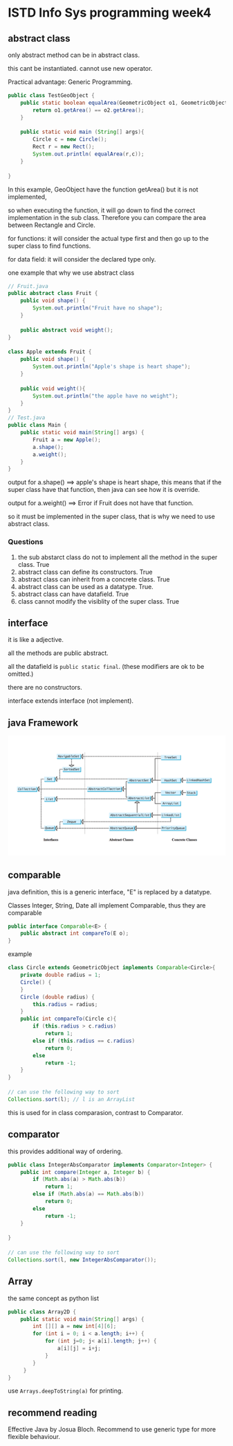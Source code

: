# ISTD Info Sys programming week4

## abstract class
only abstract method can be in abstract class. 

this cant be instantiated. cannot use new operator.

Practical advantage: Generic Programming.

```java
public class TestGeoObject {
	public static boolean equalArea(GeometricObject o1, GeometricObject o2){
		return o1.getArea() == o2.getArea();
	}
	
	public static void main (String[] args){
		Circle c = new Circle();
		Rect r = new Rect();
		System.out.println( equalArea(r,c));
	}

}
```
In this example, GeoObject have the function getArea() but it is not implemented, 

so when executing the function, it will go down to find the correct implementation in the sub class. 
Therefore you can compare the area between Rectangle and Circle.

for functions: it will consider the actual type first and then go up to the super class to find functions.

for data field: it will consider the declared type only.

one example that why we use abstract class
```java
// Fruit.java
public abstract class Fruit {
    public void shape() {
        System.out.println("Fruit have no shape");
    }

    public abstract void weight();
}

class Apple extends Fruit {
    public void shape() {
        System.out.println("Apple's shape is heart shape");
    }

    public void weight(){
        System.out.println("the apple have no weight");
    }
}
// Test.java
public class Main {
    public static void main(String[] args) {
        Fruit a = new Apple();
        a.shape();
        a.weight();
    }
}
```
output for a.shape() ==> apple's shape is heart shape, this means that if the super class have that function, then java can see how it is override.

output for a.weight() ==> Error if Fruit does not have that function.

so it must be implemented in the super class, that is why we need to use abstract class.
### Questions
1. the sub abstarct class do not to implement all the method in the super class. True
2. abstract class can define its constructors. True
3. abstract class can inherit from a concrete class. True
4. abstract class can be used as a datatype. True.
5. abstract class can have datafield. True
6. class cannot modify the visiblity of the super class. True

## interface
it is like a adjective.

all the methods are public abstract.

all the datafield is ```public static final```. (these modifiers are ok to be omitted.)

there are no constructors.

interface extends interface (not implement).

## java Framework
![javaFramework](Images/JavaCollectionFramework.png)

## comparable
java definition, this is a generic interface, "E" is replaced by a datatype.

Classes Integer, String, Date all implement Comparable, thus they are comparable
```java
public interface Comparable<E> {
    public abstract int compareTo(E o);
}
```
example
```java
class Circle extends GeometricObject implements Comparable<Circle>{
	private double radius = 1;
	Circle() {
	}
	Circle (double radius) {
		this.radius = radius;
	}
	public int compareTo(Circle c){
		if (this.radius > c.radius) 
			return 1;
		else if (this.radius == c.radius) 
			return 0;
		else
			return -1;
	}
}

// can use the following way to sort
Collections.sort(l); // l is an ArrayList
```
this is used for in class comparasion, contrast to Comparator.

## comparator
this provides additional way of ordering.
```java
public class IntegerAbsComparator implements Comparator<Integer> {
	public int compare(Integer a, Integer b) {
		if (Math.abs(a) > Math.abs(b)) 
			return 1;
		else if (Math.abs(a) == Math.abs(b))
			return 0;
		else 
			return -1;
	}
	
}

// can use the following way to sort 
Collections.sort(l, new IntegerAbsComparator());
```

## Array
the same concept as python list
```java
public class Array2D {   
	public static void main(String[] args) {     
		int [][] a = new int[4][6];     
		for (int i = 0; i < a.length; i++) {          
			for (int j=0; j< a[i].length; j++) {            
				a[i][j] = i+j;
			}    
		}
     }
}
```
use ``Arrays.deepToString(a)`` for printing.

## recommend reading

Effective Java by Josua Bloch.
Recommend to use generic type for more flexible behaviour.
